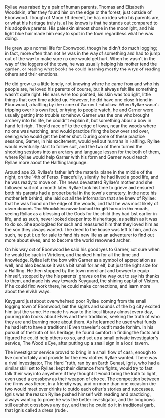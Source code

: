 Ryllae was raised by a pair of human parents, Thomas and Elizabeth Woodskin, after they found him on the edge of the forest, just outside of Ebonwood. Though of Moon Elf decent, he has no idea who his parents are, or what his heritage truly is, all he knows is that he stands out compared to his adoptive parents. His pale skin almost shone in the moonlight, and his light blue hair made him easy to spot in the town regardless what he was doing. 

He grew up a normal life for Ebonwood, though he didn't do much logging; in fact, more often than not he was in the way of something and had to jump out of the way to make sure no one would get hurt. When he wasn't in the way of the loggers of the town, he was usually helping his mother tend the garden, or reading what books he could learning mostly the ways of reading others and their emotions. 

He did grow up a little lonely, not knowing where he came from and who his people are, he loved his parents of course, but it always felt like something wasn't quite right. His ears were too pointed, his skin was too light, little things that over time added up. However, he did have one close friend in Ebonwood, a halfling by the name of Garner Leahollow. When Ryllae wasn't tripping over his own feet, or trying to people watch, he and Garner were usually getting into trouble somehow. Garner was the one who brought archery into his life, he couldn't explain it, but something about a bow in hand felt right. They'd race off to the edge of town, near the woods where no one was watching, and would practice firing the bow over and over, seeing who would get the better shot. During some of these practice sessions, Garner, in his excitement, would yell out hurrahs in Halfling. Ryllae would eventually start to follow suit, and the two of them turned the shooting sessions into an archery and language lesson for the both of them, where Ryllae would help Garner with his form and Garner would teach Ryllae more about the Halfling language.

Around age 28, Ryllae's father left the material plane in the middle of the night, on the 14th of Ferax. Peacefully, silently, he had lived a good life, and he was ready to move on. The news devastated Ryllae's mother and she followed suit not a month later. Ryllae took his time to grieve and ensured both his parents had a proper burial in the town's cemetery. In the note his mother left behind, she laid out all the information that she knew of Ryllae: that he was found on the edge of the woods, and that he was most likely of elven decent. The Woodskins never looked the gift horse in the mouth, seeing Ryllae as a blessing of the Gods for the child they had lost earlier in life, and as such, never looked deeper into his heritage, as selfish as it was to do so. She apologized for such and reassured him that they loved him as the son they always wanted. The deed to the house was left to him, and as such, he put it up for sale to fund his new life as an adventurer to find out more about elves, and to become the world renowned archer. 

On his way out of Ebonwood he said his goodbyes to Garner, not sure when he would be back in Viridiem, and thanked him for all the time and knowledge. Ryllae left the bow with Garner as a symbol of appreciation as well, and also because it was a bit small for an elf, but just the right size for a Halfling. He then stopped by the town merchant and bowyer to equip himself, stopped by the his parents' graves on the way out to say his thanks to them, and made his way towards Keyguard, the shining capital of Vistem. If he could find work there, he could make connections, and learn more about the elvish ways. 

Keyguard just about overwhelmed poor Ryllae, coming from the small logging town of Ebonwood, but the sights and sounds of the big city excited him just the same. He made his way to the local library almost every day, pouring into books about Elves and their traditions, seeking the truth of who they are and learning more about them. As he learned he used what funds he had left to have a traditional Elven traveler's outfit made for him. In his pursuit of the truth of his heritage, he found comfort in finding the facts and figured he could help others do so, and set up a small private investigator's service, The Wood's Eye, after putting up a small sign in a local tavern. 

The investigator service proved to bring in a small flow of cash, enough to live comfortably and provide for the new clothes Ryllae wanted. There was a rival investigator, The Hard Truth, ran by an Earth Genasi, Ignis, who had a similar skill set to Ryllae: kept their distance from fights, would try to fast talk their way into anywhere if they thought it would bring the truth to light, even used a crossbow as their weapon of choice. The competition between the firms was fierce, in a friendly way, and on more than one occasion the two would meet over drinks to outdo each other's stories and successes. Ignis was the reason Ryllae pushed himself with reading and practicing, always wanting to prove he was the better investigator, and the longbows still outshot crossbows any day, and that he could do it in traditional garb, that Ignis called a dress (rude).

